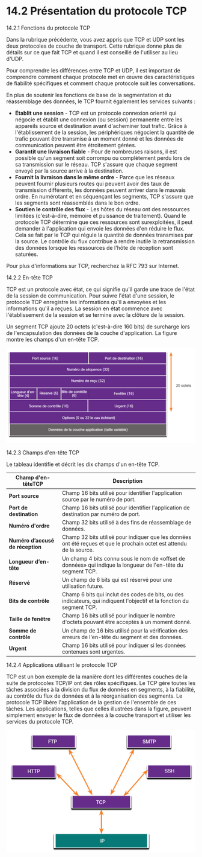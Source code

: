 # 14.2 Présentation du protocole TCP


14.2.1 Fonctions du protocole TCP

Dans la rubrique précédente, vous avez appris que TCP et UDP sont les deux protocoles de couche de transport. Cette rubrique donne plus de détails sur ce que fait TCP et quand il est conseillé de l'utiliser au lieu d'UDP.

Pour comprendre les différences entre TCP et UDP, il est important de comprendre comment chaque protocole met en œuvre des caractéristiques de fiabilité spécifiques et comment chaque protocole suit les conversations.

En plus de soutenir les fonctions de base de la segmentation et du réassemblage des données, le TCP fournit également les services suivants :

* **Établit une session** - TCP est un protocole connexion orienté qui négocie et établit une connexion (ou session) permanente entre les appareils source et destination avant d'acheminer tout trafic. Grâce à l'établissement de la session, les périphériques négocient la quantité de trafic pouvant être transmise à un moment donné et les données de communication peuvent être étroitement gérées.
* **Garantit une livraison fiable** - Pour de nombreuses raisons, il est possible qu'un segment soit corrompu ou complètement perdu lors de sa transmission sur le réseau. TCP s'assure que chaque segment envoyé par la source arrive à la destination.
* **Fournit la livraison dans le même ordre** - Parce que les réseaux peuvent fournir plusieurs routes qui peuvent avoir des taux de transmission différents, les données peuvent arriver dans le mauvais ordre. En numérotant et en séquençant les segments, TCP s'assure que les segments sont réassemblés dans le bon ordre.
* **Soutien le contrôle des flux** - Les hôtes du réseau ont des ressources limitées (c'est-à-dire, mémoire et puissance de traitement). Quand le protocole TCP détermine que ces ressources sont surexploitées, il peut demander à l'application qui envoie les données d'en réduire le flux. Cela se fait par le TCP qui régule la quantité de données transmises par la source. Le contrôle du flux contribue à rendre inutile la retransmission des données lorsque les ressources de l'hôte de réception sont saturées.

Pour plus d'informations sur TCP, recherchez la RFC 793 sur Internet.



14.2.2 En-tête TCP

TCP est un protocole avec état, ce qui signifie qu'il garde une trace de l'état de la session de communication. Pour suivre l'état d'une session, le protocole TCP enregistre les informations qu'il a envoyées et les informations qu'il a reçues. La session en état commence avec l'établissement de la session et se termine avec la clôture de la session.

Un segment TCP ajoute 20 octets (c'est-à-dire 160 bits) de surcharge lors de l'encapsulation des données de la couche d'application. La figure montre les champs d'un en-tête TCP.

![1737592351686](images/3-TCP/1737592351686.png)



14.2.3 Champs d'en-tête TCP

Le tableau identifie et décrit les dix champs d'un en-tête TCP.


| **Champ d'en-tête**TCP              | **Description**                                                                                                            |
| ------------------------------------ | -------------------------------------------------------------------------------------------------------------------------- |
| **Port source**                      | Champ 16 bits utilisé pour identifier l'application source par le numéro de port.                                        |
| **Port de destination**              | Champ 16 bits utilisé pour identifier l'application de destination par numéro de port.                                   |
| **Numéro d'ordre**                  | Champ 32 bits utilisé à des fins de réassemblage de données.                                                           |
| **Numéro d’accusé de réception** | Champ 32 bits utilisé pour indiquer que les données ont été reçues et que le prochain octet est attendu de la source. |
| **Longueur d’en-tête**             | Un champ 4 bits connu sous le nom de «offset de données» qui indique la longueur de l'en-tête du segment TCP.          |
| **Réservé**                        | Un champ de 6 bits qui est réservé pour une utilisation future.                                                          |
| **Bits de contrôle**                | Champ 6 bits qui inclut des codes de bits, ou des indicateurs, qui indiquent l'objectif et la fonction du segment TCP.     |
| **Taille de fenêtre**               | Champ 16 bits utilisé pour indiquer le nombre d'octets pouvant être acceptés à un moment donné.                       |
| **Somme de contrôle**               | Un champ de 16 bits utilisé pour la vérification des erreurs de l'en-tête du segment et des données.                   |
| **Urgent**                           | Champ 16 bits utilisé pour indiquer si les données contenues sont urgentes.                                              |


14.2.4 Applications utilisant le protocole TCP

TCP est un bon exemple de la manière dont les différentes couches de la suite de protocoles TCP/IP ont des rôles spécifiques. Le TCP gère toutes les tâches associées à la division du flux de données en segments, à la fiabilité, au contrôle du flux de données et à la réorganisation des segments. Le protocole TCP libère l'application de la gestion de l'ensemble de ces tâches. Les applications, telles que celles illustrées dans la figure, peuvent simplement envoyer le flux de données à la couche transport et utiliser les services du protocole TCP.

![1737592413003](images/3-TCP/1737592413003.png)

